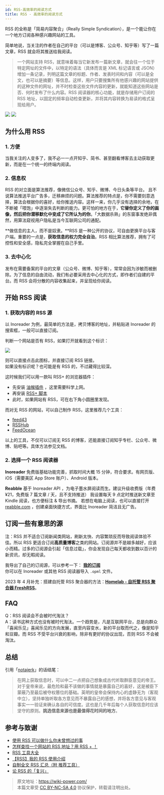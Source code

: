```yaml
---
id: RSS-高效率的阅读方式
title: RSS - 高效率的阅读方式
---
```


RSS 的全称是「简易内容聚合」（Really Simple Syndication），是一个能让你在一个地方订阅各种感兴趣网站的工具。

简单地说，当关注的作者在自己的平台（可以是博客、公众号、知乎等）写了一篇文章，RSS 就会将其推送给我阅读。

> 一个网站支持 RSS，就意味着每当它新发布一篇新文章，就会往一个位于特定网址的文件中，以特定的语法（具体而言是 XML 标记语言或 JSON）增加一条记录，列明这篇文章的标题、作者、发表时间和内容（可以是全文，也可以是摘要）等信息。这样，用户只要搜集所有他感兴趣的网站提供的这种文件的网址，并不时检查这些文件内容的更新，就能知道这些网站是否、何时发布了什么内容。RSS 阅读器的核心功能，就是存储用户订阅的 RSS 地址，以固定的频率自动检查更新，并将其内容转换为易读的格式呈现给用户。

![](https://wiki-media-1253965369.cos.ap-guangzhou.myqcloud.com/img/20200225145439.png)
![](https://wiki-media-1253965369.cos.ap-guangzhou.myqcloud.com/img/20200225145502.png)

## 为什么用 RSS

### 1. 方便

当我关注的人变多了，我不必一一点开知乎、简书、甚至翻看博客去主动获取更新，而是在一个统一的终端内阅读。

### 2. 信息权

RSS 的对立面是算法推荐，像微信公众号、知乎、微博、今日头条等平台。 且不说算法推送平台广告多，迁移麻烦的问题。算法推荐的特点是，你不需要刻意选择，算法会根据你的喜好，给你推送内容。这样一来，你几乎没有选择的余地，在不断被「喂饱」中逐渐失去判断的能力。更可怕的地方在于，**它替你定义了你的画像，然后把你潜移默化中变成了它所认为的你**。「大数据杀熟」的东窗事发绝非偶然，用算法窥视用户隐私是当今互联网公司的通配。

**做信息的主人，而不是奴隶。**RSS 是一种公开的协议，可自由更换平台与客户端。重要的一点是，**获取信息的权力完全自治**。RSS 相比算法推荐，拥有了可控性和安全感，隐私完全掌握在自己手里。

### 3. 去中心化

发布在需要备案的平台的文章（公众号、微博、知乎等），常常会因为涉敏而被删除。为了信息的自由流动，我们有必要采用去中心化的方式，即作者们自建的平台。而 RSS 会将分散的内容收集起来，并呈现给你阅读。

## 开始 RSS 阅读

### 1. 获取内容的 RSS 源

以 Inoreader 为例，最简单的方法是，拷贝博客的地址，并粘贴进 Inoreader 的搜索框，一般可以直接订阅。

判断一个网站是否有 RSS，如果打开就看到这个标识：

![](https://wiki-media-1253965369.cos.ap-guangzhou.myqcloud.com/img/rss.png)

则可以直接点击此图标，并直接订阅 RSS 链接。  
如果没有标识呢？也可能是有 RSS 的，不过藏得比较深。

这时候我们可以用一款叫 RSS+ 的浏览器插件：

- 先安装 [油猴插件](https://chrome.google.com/webstore/detail/tampermonkey/dhdgffkkebhmkfjojejmpbldmpobfkfo) ，这里需要科学上网。
- 再安装 [RSS+ 脚本](https://greasyfork.org/zh-CN/scripts/373252-rss-show-site-all-rss)
- 此时，如果网站有 RSS，可在右下角小圆圈里发现。

而对无 RSS 的网站，可以自己制作 RSS，这里推荐几个工具：

- [feed43](http://feed43.com/)
- [RSSHub](https://docs.rsshub.app/#%E5%BE%AE%E5%8D%9A)
- [FeedOcean](https://feedocean.com/?lang=zh-CN)

以上的工具，不仅可以订阅无 RSS 的博客，还能直接订阅知乎专栏、公众号、微博、贴吧等。具体方法参见文档。

### 2. 选择一个 RSS 阅读器

**Inoreader** 免费版基础功能完善，抓取时间大概 15 分钟，符合要求。有网页版、iOS（需要美区 App Store 账户）、Android 版本。

**Reabble** 基于 Inoreader API ，为电子墨水屏阅读而生。建议升级收费版（年费 ¥21，免费版 7 篇文章 / 天，且不支持推送） 我设置每天 9 点定时推送新文章至 Kindle 阅读，也方便标注 & 导出书摘。 若想在电脑上阅读，也可以直接打开 [reabble.com](https://reabble.com) ，创建桌面快捷方式，界面比 Inoreader 简洁且无广告。

## 订阅一些有意思的源

注：RSS 并不适合订阅新闻类网站，刷新太快、内容繁琐反而导致阅读体验不佳。所以 RSS 更适合订阅**高质量博客**之类的网站。订阅源并不是越多越好，应该小而精。过多的订阅源会引起「信息过载」，你会发现自己每天都收到数以百计的新资讯，却无暇阅读。

我导出了自己的订阅源，可以参考一下： [**我的订阅**](https://wiki-media-1253965369.cos.ap-guangzhou.myqcloud.com/doc/Blogs.opml)  
你可以在 Inoreader 或其他 RSS 阅读器导入 `.opml` 文件。

2023 年 4 月补充：搭建自托管 RSS 聚合器的方法：[**Homelab - 自托管 RSS 聚合器 FreshRSS**](https://wiki-power.com/Homelab-%E8%87%AA%E6%89%98%E7%AE%A1RSS%E8%81%9A%E5%90%88%E5%99%A8FreshRSS/)。

## FAQ

Q：RSS 阅读会不会被时代淘汰？  
A：读书这种方式也没有被时代淘汰。一个趋势是，凡是互联网平台，总是向群众「喜闻乐见」喜闻乐见的方向发展，直至内容变水，新的平台取而代之，像是知乎和豆瓣。而 RSS 不受平台兴衰的影响，除非有更好的协议出现，否则 RSS 不会被淘汰。

## 总结

引用「[notajerk](https://sspai.com/user/701048/updates)」的话结尾：

> 在网上获取信息时，可以中二一点把自己想象成古代听取群臣意见的帝王。对于皇帝来说，最危险和最不该做的事情就是暴露自己的喜好，这是被臣下蒙蔽乃至最后被夺权篡位的基础。英明的皇帝会保持内心的虚静无为（客观中立），坚持单独听取各方意见而不暴露自己的感想，并将各方意见与客观事实一一验证来确认各自的可信度。这也是几千年后每个人获取信息时应该坚守的原则。**挑选信息来源也是最值得花时间的地方**。

## 参考与致谢

- [使用 RSS 可以做什么你未曾想过的事](https://sspai.com/post/34280)
- [怎样查找一个网站的 RSS 地址？用 RSS + ！](https://blog.wizos.me/20181022-258.html)
- [RSS 工具大全](https://blog.wizos.me/20180412-134.html)
- [【RSS】我的 RSS 使用介绍](https://www.cnblogs.com/buwuliao/p/8379549.html)
- [自制全文 RSS 汇总（附 推荐工具）](https://www.douban.com/note/522518464/)
- [论 RSS 的「复兴」](https://sspai.com/post/43998)

> 原文地址：<https://wiki-power.com/>  
> 本篇文章受 [CC BY-NC-SA 4.0](https://creativecommons.org/licenses/by/4.0/deed.zh) 协议保护，转载请注明出处。
